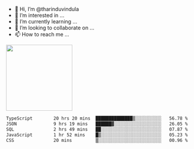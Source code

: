 - 👋 Hi, I’m @tharinduvindula
- 👀 I’m interested in ...
- 🌱 I’m currently learning ...
- 💞️ I’m looking to collaborate on ...
- 📫 How to reach me ...

<!---
tharinduvindula/tharinduvindula is a ✨ special ✨ repository because its `README.md` (this file) appears on your GitHub profile.
You can click the Preview link to take a look at your changes.
--->

<img height="180em" src="https://github-readme-stats.vercel.app/api?username=tharinduvindula&show_icons=true&hide_border=false&&count_private=true&include_all_commits=true" />


<!--START_SECTION:waka-->

```txt
TypeScript        20 hrs 20 mins  ██████████████▒░░░░░░░░░░   56.78 %
JSON              9 hrs 19 mins   ██████▓░░░░░░░░░░░░░░░░░░   26.05 %
SQL               2 hrs 49 mins   ██░░░░░░░░░░░░░░░░░░░░░░░   07.87 %
JavaScript        1 hr 52 mins    █▒░░░░░░░░░░░░░░░░░░░░░░░   05.23 %
CSS               20 mins         ▒░░░░░░░░░░░░░░░░░░░░░░░░   00.96 %
```

<!--END_SECTION:waka-->
